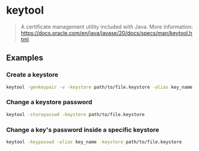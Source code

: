 # keytool

> A certificate management utility included with Java. More information: <https://docs.oracle.com/en/java/javase/20/docs/specs/man/keytool.html>.

## Examples

### Create a keystore

```bash
keytool -genkeypair -v -keystore path/to/file.keystore -alias key_name
```

### Change a keystore password

```bash
keytool -storepasswd -keystore path/to/file.keystore
```

### Change a key's password inside a specific keystore

```bash
keytool -keypasswd -alias key_name -keystore path/to/file.keystore
```
